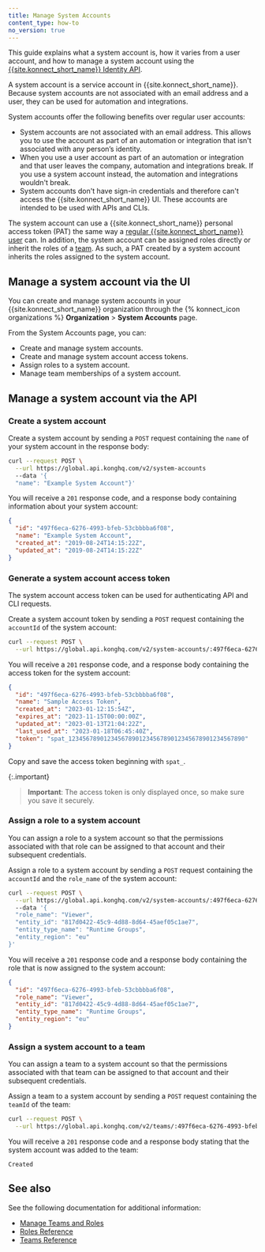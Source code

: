 ```yaml
---
title: Manage System Accounts
content_type: how-to
no_version: true
---
```


This guide explains what a system account is, how it varies from a user account, and how to manage a system account using the [{{site.konnect_short_name}} Identity API](https://developer.konghq.com/spec/5175b87f-bfae-40f6-898d-82d224387f9b/fc735302-d8ac-4e66-a9ef-225569a75d3c). 

A system account is a service account in {{site.konnect_short_name}}. Because system accounts are not associated with an email address and a user, they can be used for automation and integrations. 

System accounts offer the following benefits over regular user accounts:

* System accounts are not associated with an email address. This allows you to use the account as part of an automation or integration that isn't associated with any person’s identity.
* When you use a user account as part of an automation or integration and that user leaves the company, automation and integrations break. If you use a system account instead, the automation and integrations wouldn't break.
* System accounts don't have sign-in credentials and therefore can't access the {{site.konnect_short_name}} UI. These accounts are intended to be used with APIs and CLIs.

The system account can use a {{site.konnect_short_name}} personal access token (PAT) the same way a [regular {{site.konnect_short_name}} user](/konnect/org-management/users/) can. In addition, the system account can be assigned roles directly or inherit the roles of a [team](/konnect/org-management/teams-and-roles/). As such, a PAT created by a system account inherits the roles assigned to the system account.

## Manage a system account via the UI
You can create and manage system accounts in your {{site.konnect_short_name}} organization through the {% konnect_icon organizations %} **Organization** > **System Accounts** page.

From the System Accounts page, you can:
* Create and manage system accounts.
* Create and manage system account access tokens.
* Assign roles to a system account.
* Manage team memberships of a system account.

## Manage a system account via the API

### Create a system account

Create a system account by sending a `POST` request containing the `name` of your system account in the response body:

```sh
curl --request POST \
  --url https://global.api.konghq.com/v2/system-accounts
  --data '{
  "name": "Example System Account"}'
```

You will receive a `201` response code, and a response body containing information about your system account:

```json
{
  "id": "497f6eca-6276-4993-bfeb-53cbbbba6f08",
  "name": "Example System Account",
  "created_at": "2019-08-24T14:15:22Z",
  "updated_at": "2019-08-24T14:15:22Z"
}
```

### Generate a system account access token

The system account access token can be used for authenticating API and CLI requests.

Create a system account token by sending a `POST` request containing the `accountId` of the system account:

```sh
curl --request POST \
  --url https://global.api.konghq.com/v2/system-accounts/:497f6eca-6276-4993-bfeb-53cbbbba6f08/access-tokens
```
You will receive a `201` response code, and a response body containing the access token for the system account:

```json
{
  "id": "497f6eca-6276-4993-bfeb-53cbbbba6f08",
  "name": "Sample Access Token",
  "created_at": "2023-01-12:15:54Z",
  "expires_at": "2023-11-15T00:00:00Z",
  "updated_at": "2023-01-13T21:04:22Z",
  "last_used_at": "2023-01-18T06:45:40Z",
  "token": "spat_12345678901234567890123456789012345678901234567890"
}
```

Copy and save the access token beginning with `spat_`.

{:.important}
> **Important**: The access token is only displayed once, so make sure you save it securely. 

### Assign a role to a system account

You can assign a role to a system account so that the permissions associated with that role can be assigned to that account and their subsequent credentials.

Assign a role to a system account by sending a `POST` request containing the `accountId` and the `role_name` of the system account:

```sh
curl --request POST \
  --url https://global.api.konghq.com/v2/system-accounts/:497f6eca-6276-4993-bfeb-53cbbbba6f08/assigned-roles
  --data '{
  "role_name": "Viewer",
  "entity_id": "817d0422-45c9-4d88-8d64-45aef05c1ae7",
  "entity_type_name": "Runtime Groups",
  "entity_region": "eu"
}'
```

You will receive a `201` response code and a response body containing the role that is now assigned to the system account:

```json
{
  "id": "497f6eca-6276-4993-bfeb-53cbbbba6f08",
  "role_name": "Viewer",
  "entity_id": "817d0422-45c9-4d88-8d64-45aef05c1ae7",
  "entity_type_name": "Runtime Groups",
  "entity_region": "eu"
}
```

### Assign a system account to a team

You can assign a team to a system account so that the permissions associated with that team can be assigned to that account and their subsequent credentials.

Assign a team to a system account by sending a `POST` request containing the `teamId` of the team:

```sh
curl --request POST \
  --url https://global.api.konghq.com/v2/teams/:497f6eca-6276-4993-bfeb-53cbbbba6f08/system-accounts
```

You will receive a `201` response code and a response body stating that the system account was added to the team:

```
Created
```

## See also

See the following documentation for additional information:
* [Manage Teams and Roles](/konnect/org-management/teams-and-roles/manage/)
* [Roles Reference](/konnect/org-management/teams-and-roles/roles-reference/)
* [Teams Reference](/konnect/org-management/teams-and-roles/teams-reference/)
